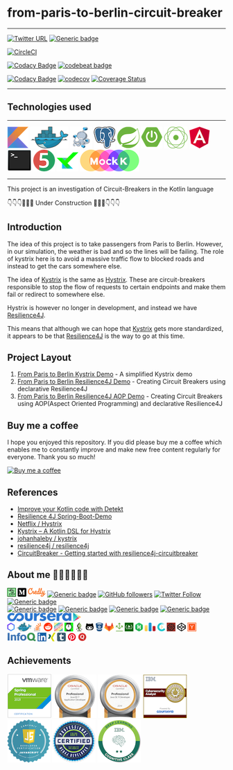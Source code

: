 # from-paris-to-berlin-circuit-breaker

---

[![Twitter URL](https://img.shields.io/twitter/url?logoColor=blue&style=social&url=https%3A%2F%2Fimg.shields.io%2Ftwitter%2Furl%3Fstyle%3Dsocial)](https://twitter.com/intent/tweet?text=Checkout%20this%20@bitbucket%20repo%20by%20@joaofse%20%F0%9F%91%A8%F0%9F%8F%BD%E2%80%8D%F0%9F%92%BB:%20https://github.com/jesperancinha/from-paris-to-berlin-circuit-breaker)
[![Generic badge](https://img.shields.io/static/v1.svg?label=GitHub&message=From%20Paris%20to%20Berlin&color=informational)](https://github.com/jesperancinha/from-paris-to-berlin-circuit-breaker)

[![CircleCI](https://circleci.com/gh/jesperancinha/from-paris-to-berlin-circuit-breaker.svg?style=svg)](https://circleci.com/gh/jesperancinha/from-paris-to-berlin-circuit-breaker)

[![Codacy Badge](https://app.codacy.com/project/badge/Grade/db670c80127c412d95d74ec2a10145ff)](https://www.codacy.com/gh/jesperancinha/from-paris-to-berlin-circuit-breaker/dashboard?utm_source=github.com&amp;utm_medium=referral&amp;utm_content=jesperancinha/from-paris-to-berlin-circuit-breaker&amp;utm_campaign=Badge_Grade)
[![codebeat badge](https://codebeat.co/badges/d02c6697-4f3f-486a-9297-c45fc0f46402)](https://codebeat.co/projects/bitbucket-org-jesperancinha-from-paris-to-berlin-circuit-breaker-master)

[![Codacy Badge](https://app.codacy.com/project/badge/Coverage/f49ddf491c1c4eff8addac23e08b9a91)](https://www.codacy.com/gh/jesperancinha/from-paris-to-berlin-circuit-breaker/dashboard?utm_source=jesperancinha@bitbucket.org&utm_medium=referral&utm_content=jesperancinha/from-paris-to-berlin-circuit-breaker&utm_campaign=Badge_Coverage)
[![codecov](https://codecov.io/gh/jesperancinha/from-paris-to-berlin-circuit-breaker/branch/master/graph/badge.svg?token=ZZQIS9S1LR)](https://codecov.io/gh/jesperancinha/from-paris-to-berlin-circuit-breaker)
[![Coverage Status](https://coveralls.io/repos/github/jesperancinha/from-paris-to-berlin-circuit-breaker/badge.svg?branch=master)](https://coveralls.io/github/jesperancinha/from-paris-to-berlin-circuit-breaker)

---

## Technologies used

---

[![alt text](https://raw.githubusercontent.com/jesperancinha/project-signer/master/project-signer-templates/icons-50/kotlin-50.png "Kotlin")](https://kotlinlang.org/)
[![alt text](https://raw.githubusercontent.com/jesperancinha/project-signer/master/project-signer-templates/icons-50/docker-50.png)](https://www.docker.com/)
[![alt text](https://raw.githubusercontent.com/jesperancinha/project-signer/master/project-signer-templates/icons-50/docker-compose-50.png)](https://docs.docker.com/compose/)
[![alt text](https://raw.githubusercontent.com/jesperancinha/project-signer/master/project-signer-templates/icons-50/postgres-50.png "PostgreSQL")](https://www.postgresql.org/)
[![alt text](https://raw.githubusercontent.com/jesperancinha/project-signer/master/project-signer-templates/icons-50/spring-50.png)](https://spring.io/)
[![alt text](https://raw.githubusercontent.com/jesperancinha/project-signer/master/project-signer-templates/icons-50/spring-boot-50.png)](https://spring.io/projects/spring-boot)
[![alt text](https://raw.githubusercontent.com/jesperancinha/project-signer/master/project-signer-templates/icons-50/spring-reactor-50.png)](https://projectreactor.io/)
[![alt text](https://raw.githubusercontent.com/jesperancinha/project-signer/master/project-signer-templates/icons-50/angular-50.png "Angular")](https://angular.io/)
[![alt text](https://raw.githubusercontent.com/jesperancinha/project-signer/master/project-signer-templates/icons-50/bash-50.png)](https://www.gnu.org/software/bash/)
[![alt text](https://raw.githubusercontent.com/jesperancinha/project-signer/master/project-signer-templates/icons-50/jupiter5-50.png "Jupiter 5")](https://junit.org/junit5/docs/current/user-guide/)
[![alt text](https://raw.githubusercontent.com/jesperancinha/project-signer/master/project-signer-templates/icons-50/kotest-50.png "Kotest 4.6.1")](https://kotest.io/)
[![alt text](https://raw.githubusercontent.com/jesperancinha/project-signer/master/project-signer-templates/icons-50/mockk-50.png "MockK")](https://mockk.io/)

---

This project is an investigation of Circuit-Breakers in the Kotlin language

👇👇👇🚧🚧🚧 Under Construction 🚧🚧🚧👇👇👇


## Introduction

The idea of this project is to take passengers from Paris to Berlin.	However, in our simulation, the weather is bad and so the lines will be failing.	The role of kystrix here is to avoid a massive traffic flow to blocked roads and instead to get the cars somewhere else.

The idea of [Kystrix](https://github.com/johanhaleby/kystrix) is the same as [Hystrix](https://github.com/Netflix/Hystrix). These are circuit-breakers responsible to stop the flow of requests to certain endpoints and make them fail or redirect to somewhere else.

Hystrix is however no longer in development, and instead we have [Resilience4J](https://github.com/resilience4j/resilience4j).

This means that although we can hope that [Kystrix](https://github.com/johanhaleby/kystrix) gets more standardized, it appears to be that [Resilience4J](https://github.com/resilience4j/resilience4j) is the way to go at this time.

## Project Layout

1.  [From Paris to Berlin Kystrix Demo](./from-paris-to-berlin-app) - A simplified Kystrix demo
2.  [From Paris to Berlin Resilience4J Demo](./from-paris-to-berlin-resilience4j-app) - Creating Circuit Breakers using declarative Resilience4J
3.  [From Paris to Berlin Resilience4J AOP Demo](./from-paris-to-berlin-resilience4j-aop-app) - Creating Circuit Breakers using AOP(Aspect Oriented Programming) and declarative Resilience4J


## Buy me a coffee

I hope you enjoyed this repository. If you did please buy me a coffee which enables me to constantly improve and make new free content regularly for everyone. Thank you so much!

[![Buy me a coffee](https://img.buymeacoffee.com/button-api/?text=Buy%20me%20a%20coffee&emoji=&slug=jesperancinha&button_colour=046c46&font_colour=ffffff&font_family=Cookie&outline_colour=ffffff&coffee_colour=FFDD00 "title")](https://www.buymeacoffee.com/jesperancinha)

## References

-   [Improve your Kotlin code with Detekt](https://medium.com/frichtitech/improve-your-kotlin-code-with-detekt-65795656b1ed)
-   [Resilience 4J Spring-Boot-Demo](https://github.com/resilience4j/resilience4j-spring-boot2-demo)
-   [Netflix / Hystrix](https://github.com/Netflix/Hystrix)
-   [Kystrix – A Kotlin DSL for Hystrix](http://code.haleby.se/2018/09/16/kystrix-a-kotlin-dsl-for-hystrix/)
-   [johanhaleby / kystrix](https://github.com/johanhaleby/kystrix)
-   [resilience4j / resilience4j](https://github.com/resilience4j/resilience4j)
-   [CircuitBreaker - Getting started with resilience4j-circuitbreaker](https://resilience4j.readme.io/docs/circuitbreaker)

## About me 👨🏽‍💻🚀🏳️‍🌈

[![alt text](https://raw.githubusercontent.com/jesperancinha/project-signer/master/project-signer-templates/icons-20/JEOrgLogo-20.png "João Esperancinha Homepage")](http://joaofilipesabinoesperancinha.nl)
[![alt text](https://raw.githubusercontent.com/jesperancinha/project-signer/master/project-signer-templates/icons-20/medium-20.png "Medium")](https://medium.com/@jofisaes)
[![alt text](https://raw.githubusercontent.com/jesperancinha/project-signer/master/project-signer-templates/icons-20/credly-20.png "Credly")](https://www.credly.com/users/joao-esperancinha)
[![Generic badge](https://img.shields.io/static/v1.svg?label=Homepage&message=joaofilipesabinoesperancinha.nl&color=6495ED "João Esperancinha Homepage")](https://joaofilipesabinoesperancinha.nl/)
[![GitHub followers](https://img.shields.io/github/followers/jesperancinha.svg?label=jesperancinha&style=social "GitHub")](https://github.com/jesperancinha)
[![Twitter Follow](https://img.shields.io/twitter/follow/joaofse?label=João%20Esperancinha&style=social "Twitter")](https://twitter.com/joaofse)
[![Generic badge](https://img.shields.io/static/v1.svg?label=GitHub&message=JEsperancinhaOrg&color=yellow "jesperancinha.org dependencies")](https://github.com/JEsperancinhaOrg)   
[![Generic badge](https://img.shields.io/static/v1.svg?label=Articles&message=Across%20The%20Web&color=purple)](https://github.com/jesperancinha/project-signer/blob/master/project-signer-templates/Articles.md)
[![Generic badge](https://img.shields.io/static/v1.svg?label=Webapp&message=Image%20Train%20Filters&color=6495ED)](http://itf.joaofilipesabinoesperancinha.nl/)
[![Generic badge](https://img.shields.io/static/v1.svg?label=All%20Badges&message=Badges&color=red "All badges")](https://joaofilipesabinoesperancinha.nl/badges)
[![Generic badge](https://img.shields.io/static/v1.svg?label=Status&message=Project%20Status&color=red "Project statuses")](https://github.com/jesperancinha/project-signer/blob/master/project-signer-quality/Build.md)
[![alt text](https://raw.githubusercontent.com/jesperancinha/project-signer/master/project-signer-templates/icons-20/coursera-20.png "Coursera")](https://www.coursera.org/user/da3ff90299fa9297e283ee8e65364ffb)
[![alt text](https://raw.githubusercontent.com/jesperancinha/project-signer/master/project-signer-templates/icons-20/google-apps-20.png "Google Apps")](https://play.google.com/store/apps/developer?id=Joao+Filipe+Sabino+Esperancinha)   
[![alt text](https://raw.githubusercontent.com/jesperancinha/project-signer/master/project-signer-templates/icons-20/sonatype-20.png "Sonatype Search Repos")](https://search.maven.org/search?q=org.jesperancinha)
[![alt text](https://raw.githubusercontent.com/jesperancinha/project-signer/master/project-signer-templates/icons-20/docker-20.png "Docker Images")](https://hub.docker.com/u/jesperancinha)
[![alt text](https://raw.githubusercontent.com/jesperancinha/project-signer/master/project-signer-templates/icons-20/stack-overflow-20.png)](https://stackoverflow.com/users/3702839/joao-esperancinha)
[![alt text](https://raw.githubusercontent.com/jesperancinha/project-signer/master/project-signer-templates/icons-20/reddit-20.png "Reddit")](https://www.reddit.com/user/jesperancinha/)
[![alt text](https://raw.githubusercontent.com/jesperancinha/project-signer/master/project-signer-templates/icons-20/devto-20.png "Dev To")](https://dev.to/jofisaes)
[![alt text](https://raw.githubusercontent.com/jesperancinha/project-signer/master/project-signer-templates/icons-20/hackernoon-20.jpeg "Hackernoon")](https://hackernoon.com/@jesperancinha)
[![alt text](https://raw.githubusercontent.com/jesperancinha/project-signer/master/project-signer-templates/icons-20/codeproject-20.png "Code Project")](https://www.codeproject.com/Members/jesperancinha)
[![alt text](https://raw.githubusercontent.com/jesperancinha/project-signer/master/project-signer-templates/icons-20/github-20.png "GitHub")](https://github.com/jesperancinha)
[![alt text](https://raw.githubusercontent.com/jesperancinha/project-signer/master/project-signer-templates/icons-20/bitbucket-20.png "BitBucket")](https://bitbucket.org/jesperancinha)
[![alt text](https://raw.githubusercontent.com/jesperancinha/project-signer/master/project-signer-templates/icons-20/gitlab-20.png "GitLab")](https://gitlab.com/jesperancinha)
[![alt text](https://raw.githubusercontent.com/jesperancinha/project-signer/master/project-signer-templates/icons-20/bintray-20.png "BinTray")](https://bintray.com/jesperancinha)
[![alt text](https://raw.githubusercontent.com/jesperancinha/project-signer/master/project-signer-templates/icons-20/free-code-camp-20.jpg "FreeCodeCamp")](https://www.freecodecamp.org/jofisaes)
[![alt text](https://raw.githubusercontent.com/jesperancinha/project-signer/master/project-signer-templates/icons-20/hackerrank-20.png "HackerRank")](https://www.hackerrank.com/jofisaes)
[![alt text](https://raw.githubusercontent.com/jesperancinha/project-signer/master/project-signer-templates/icons-20/codeforces-20.png "Code Forces")](https://codeforces.com/profile/jesperancinha)
[![alt text](https://raw.githubusercontent.com/jesperancinha/project-signer/master/project-signer-templates/icons-20/codebyte-20.png "Codebyte")](https://coderbyte.com/profile/jesperancinha)
[![alt text](https://raw.githubusercontent.com/jesperancinha/project-signer/master/project-signer-templates/icons-20/codewars-20.png "CodeWars")](https://www.codewars.com/users/jesperancinha)
[![alt text](https://raw.githubusercontent.com/jesperancinha/project-signer/master/project-signer-templates/icons-20/codepen-20.png "Code Pen")](https://codepen.io/jesperancinha)
[![alt text](https://raw.githubusercontent.com/jesperancinha/project-signer/master/project-signer-templates/icons-20/hacker-news-20.png "Hacker News")](https://news.ycombinator.com/user?id=jesperancinha)
[![alt text](https://raw.githubusercontent.com/jesperancinha/project-signer/master/project-signer-templates/icons-20/infoq-20.png "InfoQ")](https://www.infoq.com/profile/Joao-Esperancinha.2/)
[![alt text](https://raw.githubusercontent.com/jesperancinha/project-signer/master/project-signer-templates/icons-20/linkedin-20.png "LinkedIn")](https://www.linkedin.com/in/joaoesperancinha/)
[![alt text](https://raw.githubusercontent.com/jesperancinha/project-signer/master/project-signer-templates/icons-20/xing-20.png "Xing")](https://www.xing.com/profile/Joao_Esperancinha/cv)
[![alt text](https://raw.githubusercontent.com/jesperancinha/project-signer/master/project-signer-templates/icons-20/tumblr-20.png "Tumblr")](https://jofisaes.tumblr.com/)
[![alt text](https://raw.githubusercontent.com/jesperancinha/project-signer/master/project-signer-templates/icons-20/pinterest-20.png "Pinterest")](https://nl.pinterest.com/jesperancinha/)
[![alt text](https://raw.githubusercontent.com/jesperancinha/project-signer/master/project-signer-templates/icons-20/quora-20.png "Quora")](https://nl.quora.com/profile/Jo%C3%A3o-Esperancinha)

## Achievements

[![VMware Spring Professional 2021](https://raw.githubusercontent.com/jesperancinha/project-signer/master/project-signer-templates/badges/vmware-spring-professional-2021.png "VMware Spring Professional 2021")](https://www.credly.com/badges/762fa7a4-9cf4-417d-bd29-7e072d74cdb7)
[![Oracle Certified Professional, JEE 7 Developer](https://raw.githubusercontent.com/jesperancinha/project-signer/master/project-signer-templates/badges/oracle-certified-professional-java-ee-7-application-developer-100.png "Oracle Certified Professional, JEE7 Developer")](https://www.credly.com/badges/27a14e06-f591-4105-91ca-8c3215ef39a2)
[![Oracle Certified Professional, Java SE 11 Programmer](https://raw.githubusercontent.com/jesperancinha/project-signer/master/project-signer-templates/badges/oracle-certified-professional-java-se-11-developer-100.png "Oracle Certified Professional, Java SE 11 Programmer")](https://www.credly.com/badges/87609d8e-27c5-45c9-9e42-60a5e9283280)
[![IBM Cybersecurity Analyst Professional](https://raw.githubusercontent.com/jesperancinha/project-signer/master/project-signer-templates/badges/ibm-cybersecurity-analyst-professional-certificate-100.png "IBM Cybersecurity Analyst Professional")](https://www.credly.com/badges/ad1f4abe-3dfa-4a8c-b3c7-bae4669ad8ce)
[![Certified Advanced JavaScript Developer](https://raw.githubusercontent.com/jesperancinha/project-signer/master/project-signer-templates/badges/cancanit-badge-1462-100.png "Certified Advanced JavaScript Developer")](https://cancanit.com/certified/1462/)
[![Certified Neo4j Professional](https://raw.githubusercontent.com/jesperancinha/project-signer/master/project-signer-templates/badges/professional_neo4j_developer-100.png "Certified Neo4j Professional")](https://graphacademy.neo4j.com/certificates/c279afd7c3988bd727f8b3acb44b87f7504f940aac952495ff827dbfcac024fb.pdf)
[![Deep Learning](https://raw.githubusercontent.com/jesperancinha/project-signer/master/project-signer-templates/badges/deep-learning-100.png "Deep Learning")](https://www.credly.com/badges/8d27e38c-869d-4815-8df3-13762c642d64)
